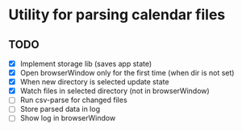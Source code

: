 # Utility for parsing calendar files

## TODO

- [x] Implement storage lib (saves app state)
- [x] Open browserWindow only for the first time (when dir is not set)
- [x] When new directory is selected update state
- [x] Watch files in selected directory (not in browserWindow)
- [ ] Run csv-parse for changed files
- [ ] Store parsed data in log
- [ ] Show log in browserWindow
